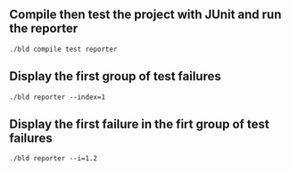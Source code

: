 ## Compile then test the project with JUnit and run the reporter

```console
./bld compile test reporter
```

## Display the first group of test failures

```console
./bld reporter --index=1
```

## Display the first failure in the firt group of test failures

```console
./bld reporter --i=1.2
```
